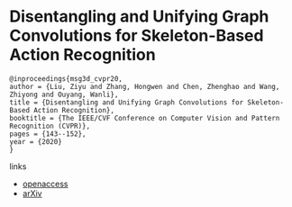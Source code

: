 # Disentangling and Unifying Graph Convolutions for Skeleton-Based Action Recognition

```
@inproceedings{msg3d_cvpr20,
author = {Liu, Ziyu and Zhang, Hongwen and Chen, Zhenghao and Wang, Zhiyong and Ouyang, Wanli},
title = {Disentangling and Unifying Graph Convolutions for Skeleton-Based Action Recognition},
booktitle = {The IEEE/CVF Conference on Computer Vision and Pattern Recognition (CVPR)},
pages = {143--152},
year = {2020}
}
```

links
- [openaccess](http://openaccess.thecvf.com/content_CVPR_2020/html/Liu_Disentangling_and_Unifying_Graph_Convolutions_for_Skeleton-Based_Action_Recognition_CVPR_2020_paper.html)
- [arXiv](https://arxiv.org/abs/2003.14111)

